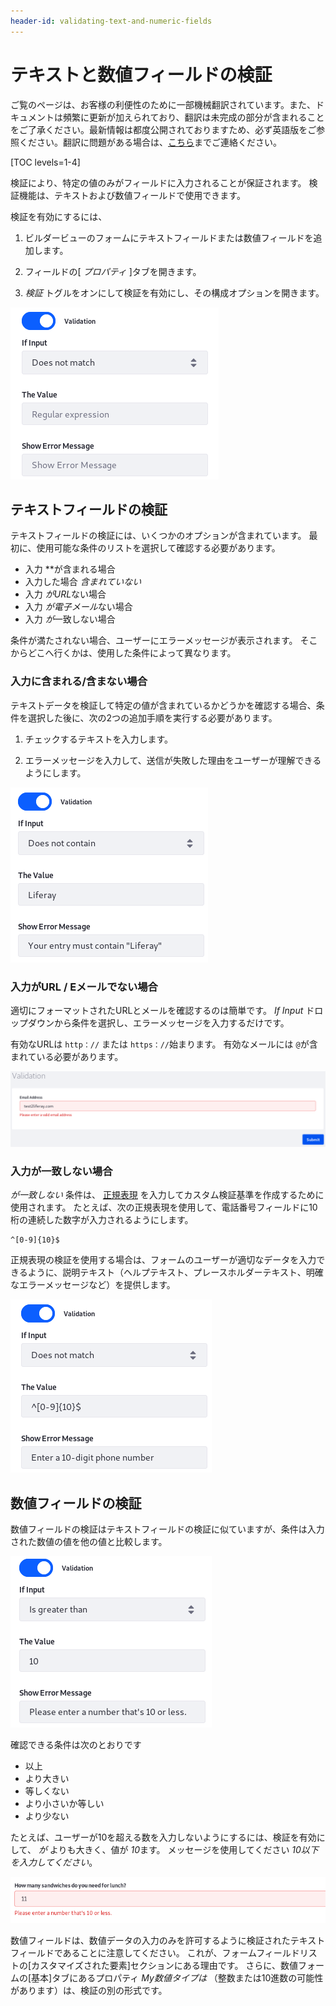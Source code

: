 ```yaml
---
header-id: validating-text-and-numeric-fields
---
```


# テキストと数値フィールドの検証

<p class="alert alert-info"><span class="wysiwyg-color-blue120">ご覧のページは、お客様の利便性のために一部機械翻訳されています。また、ドキュメントは頻繁に更新が加えられており、翻訳は未完成の部分が含まれることをご了承ください。最新情報は都度公開されておりますため、必ず英語版をご参照ください。翻訳に問題がある場合は、<a href="mailto:support-content-jp@liferay.com">こちら</a>までご連絡ください。</span></p>

[TOC levels=1-4]

検証により、特定の値のみがフィールドに入力されることが保証されます。 検証機能は、テキストおよび数値フィールドで使用できます。

検証を有効にするには、

1.  ビルダービューのフォームにテキストフィールドまたは数値フィールドを追加します。

2.  フィールドの[ *プロパティ* ]タブを開きます。

3.  *検証* トグルをオンにして検証を有効にし、その構成オプションを開きます。

![図1：データを検証して、有用な情報のみを収集していることを確認します。](../../images/forms-text-validation.png)

## テキストフィールドの検証

テキストフィールドの検証には、いくつかのオプションが含まれています。 最初に、使用可能な条件のリストを選択して確認する必要があります。

  - 入力 **が含まれる場合
  - 入力した場合 *含まれていない*
  - 入力 *がURL*ない場合
  - 入力 *が電子メール*ない場合
  - 入力 *が*一致しない場合

条件が満たされない場合、ユーザーにエラーメッセージが表示されます。 そこからどこへ行くかは、使用した条件によって異なります。

### 入力に含まれる/含まない場合

テキストデータを検証して特定の値が含まれているかどうかを確認する場合、条件を選択した後に、次の2つの追加手順を実行する必要があります。

1.  チェックするテキストを入力します。

2.  エラーメッセージを入力して、送信が失敗した理由をユーザーが理解できるようにします。

![図2：* Liferay *がフィールドの値の一部でない場合、エラーメッセージが表示されます。](../../images/forms-text-val-contains.png)

### 入力がURL / Eメールでない場合

適切にフォーマットされたURLとメールを確認するのは簡単です。 *If Input* ドロップダウンから条件を選択し、エラーメッセージを入力するだけです。

有効なURLは `http：//` または `https：//`始まります。 有効なメールには `@`が含まれている必要があります。

![図3：テキストフィールドの検証を使用して、ユーザーが有効なメールアドレスまたはURLを入力していることを確認します。](../../images/forms-text-val-email.png)

### 入力が一致しない場合

*が一致しない* 条件は、 [正規表現](https://en.wikipedia.org/wiki/Regular_expression) を入力してカスタム検証基準を作成するために使用されます。 たとえば、次の正規表現を使用して、電話番号フィールドに10桁の連続した数字が入力されるようにします。

    ^[0-9]{10}$

正規表現の検証を使用する場合は、フォームのユーザーが適切なデータを入力できるように、説明テキスト（ヘルプテキスト、プレースホルダーテキスト、明確なエラーメッセージなど）を提供します。

![図4：正規表現のテキスト検証は、無数の可能性を切り開きます。](../../images/forms-text-val-regex.png)

## 数値フィールドの検証

数値フィールドの検証はテキストフィールドの検証に似ていますが、条件は入力された数値の値を他の値と比較します。

![図5：数値条件は、ユーザーが入力した数値データを制約します。](../../images/forms-numeric-val2.png)

確認できる条件は次のとおりです

  - 以上
  - より大きい
  - 等しくない
  - より小さいか等しい
  - より少ない

たとえば、ユーザーが10を超える数を入力しないようにするには、検証を有効にして、 *が* よりも大きく、値が *10*ます。 メッセージを使用してください *10以下を入力してください*。

![図6：ユーザーが入力した数値データが妥当な範囲内にあることを確認してください。 ランチに11個のサンドイッチは必要ありません。](../../images/forms-numeric-val1.png)

数値フィールドは、数値データの入力のみを許可するように検証されたテキストフィールドであることに注意してください。 これが、フォームフィールドリストの[カスタマイズされた要素]セクションにある理由です。 さらに、数値フォームの[基本]タブにあるプロパティ *My数値タイプは* （整数または10進数の可能性があります）は、検証の別の形式です。
